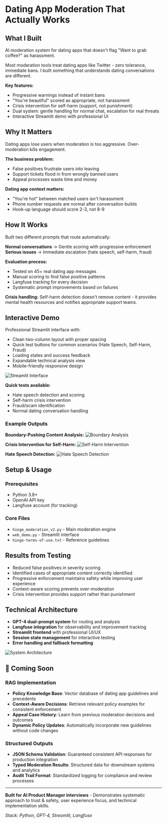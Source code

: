 # Dating App Moderation That Actually Works

## What I Built
AI moderation system for dating apps that doesn't flag "Want to grab coffee?" as harassment.

Most moderation tools treat dating apps like Twitter - zero tolerance, immediate bans. I built something that understands dating conversations are different.

**Key features:**
- Progressive warnings instead of instant bans
- "You're beautiful" scored as appropriate, not harassment
- Crisis intervention for self-harm (support, not punishment)
- Dual system: gentle handling for normal chat, escalation for real threats
- Interactive Streamlit demo with professional UI

## Why It Matters
Dating apps lose users when moderation is too aggressive. Over-moderation kills engagement.

**The business problem:**
- False positives frustrate users into leaving
- Support tickets flood in from wrongly banned users
- Appeal processes waste time and money

**Dating app context matters:**
- "You're hot" between matched users isn't harassment
- Phone number requests are normal after conversation builds
- Hook-up language should score 2-3, not 8-9

## How It Works
Built two different prompts that route automatically:

**Normal conversations** → Gentle scoring with progressive enforcement
**Serious issues** → Immediate escalation (hate speech, self-harm, fraud)

**Evaluation process:**
- Tested on 45+ real dating app messages
- Manual scoring to find false positive patterns
- Langfuse tracking for every decision
- Systematic prompt improvements based on failures

**Crisis handling:**
Self-harm detection doesn't remove content - it provides mental health resources and notifies appropriate support teams.

## Interactive Demo
Professional Streamlit interface with:
- Clean two-column layout with proper spacing
- Quick test buttons for common scenarios (Hate Speech, Self-Harm, Fraud)
- Loading states and success feedback
- Expandable technical analysis view
- Mobile-friendly responsive design

![Streamlit Interface](./screenshots/streamlit-interface.png)

**Quick tests available:**
- Hate speech detection and scoring
- Self-harm crisis intervention
- Fraud/scam identification
- Normal dating conversation handling

### Example Outputs

**Boundary-Pushing Content Analysis:**
![Boundary Analysis](./screenshots/normal-conversation-2.png)

**Crisis Intervention for Self-Harm:**
![Self-Harm Intervention](./screenshots/self-harm-analysis.png)

**Hate Speech Detection:**
![Hate Speech Detection](./screenshots/hate-speech-detection.png)

## Setup & Usage

### Prerequisites
- Python 3.8+
- OpenAI API key
- Langfuse account (for tracking)

### Core Files
- `hinge_moderation_v2.py` - Main moderation engine
- `web_demo.py` - Streamlit interface
- `hinge-terms-of-use.txt` - Reference guidelines

## Results from Testing
- Reduced false positives in severity scoring 
- Identified cases of appropriate content correctly identified
- Progressive enforcement maintains safety while improving user experience
- Context-aware scoring prevents over-moderation
- Crisis intervention provides support rather than punishment

## Technical Architecture
- **GPT-4 dual-prompt system** for routing and analysis
- **Langfuse integration** for observability and improvement tracking
- **Streamlit frontend** with professional UI/UX
- **Session state management** for interactive testing
- **Error handling and fallback formatting**

![System Architecture](./images/architecture-diagram.png)

## 🚀 Coming Soon

### **RAG Implementation**
- **Policy Knowledge Base**: Vector database of dating app guidelines and precedents
- **Context-Aware Decisions**: Retrieve relevant policy examples for consistent enforcement
- **Appeal Case History**: Learn from previous moderation decisions and outcomes
- **Dynamic Policy Updates**: Automatically incorporate new guidelines without code changes

### **Structured Outputs**
- **JSON Schema Validation**: Guaranteed consistent API responses for production integration
- **Typed Moderation Results**: Structured data for downstream systems and analytics
- **Audit Trail Format**: Standardized logging for compliance and review processes
---
**Built for AI Product Manager interviews** - Demonstrates systematic approach to trust & safety, user experience focus, and technical implementation skills.

*Stack: Python, GPT-4, Streamlit, Langfuse*
